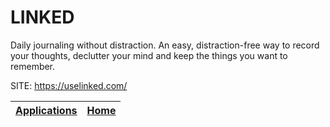 # LINKED

 Daily journaling without distraction. An easy, distraction-free  way to record your thoughts, declutter your mind and keep the  things you want to remember.

 SITE: https://uselinked.com/

 | [Applications](https://portable-linux-apps.github.io/apps.html) | [Home](https://portable-linux-apps.github.io)
 | --- | --- |
